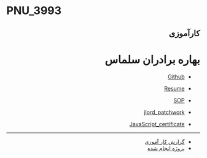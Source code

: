 # PNU_3993
<h2 dir=rtl>کارآموزی</h2>
<h1 dir=rtl>
بهاره برادران سلماس
 </h1>
<div dir=rtl>
 
- [Github](https://github.com/BaharbSalmas/)

- [Resume](https://baharbsalmas.github.io/)

- [SOP](https://baharbsalmas.github.io/SOP/)
  
- [jlord_patchwork](https://github.com/BaharbSalmas/PNU_3991_AR/blob/main/Screenshot%20(52).jpg)

- [JavaScript_certificate](https://github.com/BaharbSalmas/PNU_3991_AR/blob/main/JavaScript_certificate/cert-1024-20267960%20(1).jpg)
 ---------------------------------------------------------------------------------------------------------------------------------------------
 
- [گزارش کار آموزی]()
- [پروژه انجام شده]()
